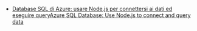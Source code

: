 - [<span data-ttu-id="200ca-101">Database SQL di Azure: usare Node.js per connettersi ai dati ed eseguire query</span><span class="sxs-lookup"><span data-stu-id="200ca-101">Azure SQL Database: Use Node.js to connect and query data</span></span>](https://docs.microsoft.com/azure/sql-database/sql-database-connect-query-nodejs)
